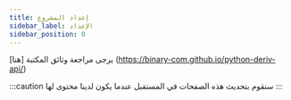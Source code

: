 ```yaml
---
title: إعداد المشروع
sidebar_label: الإعداد
sidebar_position: 0
---
```


يرجى مراجعة وثائق المكتبة [هنا] (https://binary-com.github.io/python-deriv-api/)

:::caution
سنقوم بتحديث هذه الصفحات في المستقبل عندما يكون لدينا محتوى لها
:::
